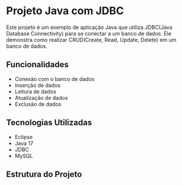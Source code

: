 # Projeto Java com JDBC
Este projeto é um exemplo de aplicação Java que utiliza JDBC(Java Database Connectivity) para se conectar a um banco de dados.
Ele demonstra como realizar CRUD(Create, Read, Update, Delete) em um banco de dados.

## Funcionalidades
- Conexão com o banco de dados
- Inserção de dados
- Leitura de dados
- Atualização de dados
- Exclusão de dados

## Tecnologias Utilizadas
- Eclipse
- Java 17
- JDBC
- MySQL

## Estrutura do Projeto
```plaintext
